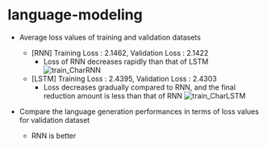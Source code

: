 # language-modeling
- Average loss values of training and validation datasets 
  - [RNN] Training Loss : 2.1462, Validation Loss : 2.1422
    - Loss of RNN decreases rapidly than that of LSTM 
![train_CharRNN](https://github.com/jiwwnn/language-modeling/assets/134251617/28661317-a7b6-4919-bcb5-e3dc38034128)
  - [LSTM] Training Loss : 2.4395, Validation Loss : 2.4303
    - Loss decreases gradually compared to RNN, and the final reduction amount is less than that of RNN 
![train_CharLSTM](https://github.com/jiwwnn/language-modeling/assets/134251617/0f14555f-5d01-4d09-8a51-c120e0ad11dd)

- Compare the language generation performances in terms of loss values for validation dataset
  - RNN is better 
